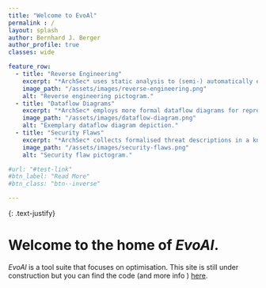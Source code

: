 ```yaml
---
title: "Welcome to EvoAl"
permalink : /
layout: splash
author: Bernhard J. Berger
author_profile: true
classes: wide

feature_row:
  - title: "Reverse Engineering"
    excerpt: "*ArchSec* uses static analysis to (semi-) automatically extended dataflow diagrams of existing software systems, making it easier to start architectural risk analysis for existing systems. Furthermore, the extracted extended dataflow diagram reflects the actual system, and there is no gap between the planned architecture and the implemented one."
    image_path: "/assets/images/reverse-engineering.png"
    alt: "Reverse engineering pictogram."
  - title: "Dataflow Diagrams"
    excerpt: "*ArchSec* employs more formal dataflow diagrams for representing architectural views of software systems. The core of these extended dataflow diagrams is its extensible schema, allowing them to define new node and edge types and specify implied attributes of such types."
    image_path: "/assets/images/dataflow-diagram.png"
    alt: "Exemplary dataflow diagram depiction."
  - title: "Security Flaws"
    excerpt: "*ArchSec* collects formalised threat descriptions in a knowledge base and automatically detects these threats in extended dataflow diagrams. The knowledge base allows non-security experts to use architectural risk analysis. Still, it offers advantages for security experts since not all security experts know all aspects of security equally well."
    image_path: "/assets/images/security-flaws.png"
    alt: "Security flaw pictogram."

#url: "#test-link"
#btn_label: "Read More"
#btn_class: "btn--inverse"

---
```


{: .text-justify}

# Welcome to the home of *EvoAl*.

*EvoAl* is a tool suite that focuses on optimisation. This site is still under construction but you
can find the code (and more info ) [here](https://gitlab.informatik.uni-bremen.de/evoal/source/evoal-core).

[//]: # ({% include feature_row %})
